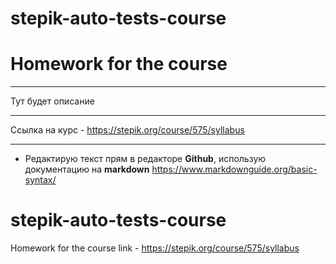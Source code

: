 # stepik-auto-tests-course
# Homework for the course
___
Тут будет описание
___
Ссылка на курс - https://stepik.org/course/575/syllabus
___

- Редактирую текст прям в редакторе **Github**, использую документацию на **markdown** https://www.markdownguide.org/basic-syntax/
# stepik-auto-tests-course
Homework for the course
link - https://stepik.org/course/575/syllabus
